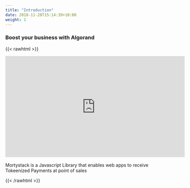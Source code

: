 ```yaml
---
title: "Introduction"
date: 2018-11-28T15:14:39+10:00
weight: 1
---
```


### Boost your business with Algorand

{{< rawhtml >}}

<div>
<iframe width="560" height="315" src="https://www.youtube.com/embed/wMYdpo6IWLc?si=X3sFMeYX5wWWGZOj&amp;controls=0" title="YouTube video player" frameborder="0" allow="accelerometer; autoplay; clipboard-write; encrypted-media; gyroscope; picture-in-picture; web-share" allowfullscreen></iframe>
<p style="max-width: 550px; padding-top: 2px">Mortystack is a Javascript Library that enables web apps to receive Tokeenized Payments at point of sales
</div>
{{< /rawhtml >}}
